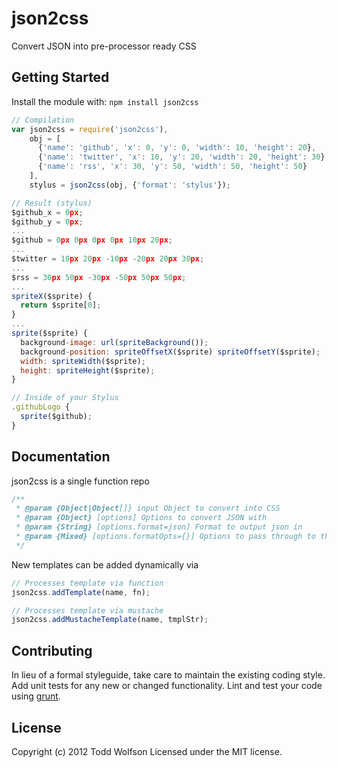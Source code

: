 # json2css

Convert JSON into pre-processor ready CSS

## Getting Started
Install the module with: `npm install json2css`

```javascript
// Compilation
var json2css = require('json2css'),
    obj = [
      {'name': 'github', 'x': 0, 'y': 0, 'width': 10, 'height': 20},
      {'name': 'twitter', 'x': 10, 'y': 20, 'width': 20, 'height': 30},
      {'name': 'rss', 'x': 30, 'y': 50, 'width': 50, 'height': 50}
    ],
    stylus = json2css(obj, {'format': 'stylus'});

// Result (stylus)
$github_x = 0px;
$github_y = 0px;
...
$github = 0px 0px 0px 0px 10px 20px;
...
$twitter = 10px 20px -10px -20px 20px 30px;
...
$rss = 30px 50px -30px -50px 50px 50px;
...
spriteX($sprite) {
  return $sprite[0];
}
...
sprite($sprite) {
  background-image: url(spriteBackground());
  background-position: spriteOffsetX($sprite) spriteOffsetY($sprite);
  width: spriteWidth($sprite);
  height: spriteHeight($sprite);
}

// Inside of your Stylus
.githubLogo {
  sprite($github);
}
```

## Documentation
json2css is a single function repo
```js
/**
 * @param {Object|Object[]} input Object to convert into CSS
 * @param {Object} [options] Options to convert JSON with
 * @param {String} [options.format=json] Format to output json in
 * @param {Mixed} [options.formatOpts={}] Options to pass through to the formatter
 */
```

New templates can be added dynamically via
```js
// Processes template via function
json2css.addTemplate(name, fn);

// Processes template via mustache
json2css.addMustacheTemplate(name, tmplStr);
```

## Contributing
In lieu of a formal styleguide, take care to maintain the existing coding style. Add unit tests for any new or changed functionality. Lint and test your code using [grunt](https://github.com/cowboy/grunt).

## License
Copyright (c) 2012 Todd Wolfson
Licensed under the MIT license.
